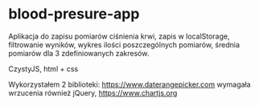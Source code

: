 # blood-presure-app
Aplikacja do zapisu pomiarów ciśnienia krwi, zapis w localStorage, filtrowanie wyników, wykres ilości poszczególnych pomiarów, średnia pomiarów dla 3 zdefiniowanych zakresów. 

CzystyJS, html + css

Wykorzystałem 2 biblioteki: 
https://www.daterangepicker.com wymagała wrzucenia również jQuery,
https://www.chartjs.org

